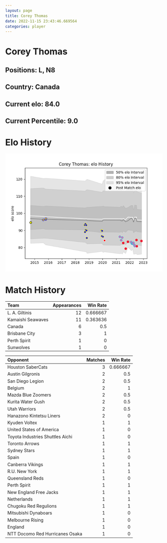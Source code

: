```yaml
---  
layout: page  
title: Corey Thomas  
date: 2022-11-15 23:43:46.669564  
categories: player  
---
```

# Corey Thomas

## Positions: L, N8

## Country: Canada

## Current elo: 84.0

## Current Percentile: 9.0

# Elo History


![elo history](history_CoreyThomas.png)
# Match History


| Team              |   Appearances |   Win Rate |
|:------------------|--------------:|-----------:|
| L. A. Giltinis    |            12 |   0.666667 |
| Kamaishi Seawaves |            11 |   0.363636 |
| Canada            |             6 |   0.5      |
| Brisbane City     |             3 |   1        |
| Perth Spirit      |             1 |   0        |
| Sunwolves         |             1 |   0        |

| Opponent                         |   Matches |   Win Rate |
|:---------------------------------|----------:|-----------:|
| Houston SaberCats                |         3 |   0.666667 |
| Austin Gilgronis                 |         2 |   0.5      |
| San Diego Legion                 |         2 |   0.5      |
| Belgium                          |         2 |   1        |
| Mazda Blue Zoomers               |         2 |   0.5      |
| Kurita Water Gush                |         2 |   0.5      |
| Utah Warriors                    |         2 |   0.5      |
| Hanazono Kintetsu Liners         |         2 |   0        |
| Kyuden Voltex                    |         1 |   1        |
| United States of America         |         1 |   0        |
| Toyota Industries Shuttles Aichi |         1 |   0        |
| Toronto Arrows                   |         1 |   1        |
| Sydney Stars                     |         1 |   1        |
| Spain                            |         1 |   0        |
| Canberra Vikings                 |         1 |   1        |
| R.U. New York                    |         1 |   1        |
| Queensland Reds                  |         1 |   0        |
| Perth Spirit                     |         1 |   1        |
| New England Free Jacks           |         1 |   1        |
| Netherlands                      |         1 |   1        |
| Chugoku Red Regulions            |         1 |   1        |
| Mitsubishi Dynaboars             |         1 |   0        |
| Melbourne Rising                 |         1 |   0        |
| England                          |         1 |   0        |
| NTT Docomo Red Hurricanes Osaka  |         1 |   0        |